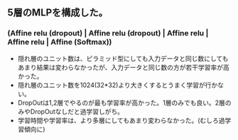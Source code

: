 ## 5層のMLPを構成した。
### (Affine relu (dropout) | Affine relu (dropout) | Affine relu | Affine relu | Affine (Softmax))
- 隠れ層のユニット数は、ピラミッド型にしても入力データと同じ数にしてもあまり結果は変わらなかったが、入力データと同じ数の方が若干学習率が高かった。
- 隠れ層のユニット数を1024(32*32)より大きくするとうまく学習が行かない。
- DropOutは1,2層でやるのが最も学習率が高かった。1層のみでも良い。2層のみやDropOutなしだと過学習しがち。
- 学習時間や学習率は、より多層にしてもあまり変わらなかった。(むしろ過学習傾向に)
